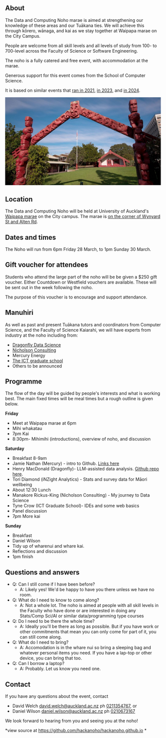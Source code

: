 ## About

The Data and Computing Noho marae is aimed at strengthening our knowledge of these areas and our Tuākana ties. We will achieve this through kōrero, wānaga, and kai as we stay together at Waipapa marae on the City Campus.

People are welcome from all skill levels and all levels of study from 100- to 700-level across the Faculty of Science or Software Engineering.

The noho is a fully catered and free event, with accommodation at the marae.

Generous support for this event comes from the School of Computer Science.

It is based on similar events that [ran in 2021](./2021hackanoho), [in 2023](./2023dataandcomputingnoho), and [in 2024](./2024dataandcomputingnoho).

![Marae](./waipapa.jpg)

## Location

The Data and Computing Noho will be held at University of Auckland's [Waipapa marae](https://www.auckland.ac.nz/en/on-campus/life-on-campus/maori-life-on-campus/waipapa-marae.html) on the City campus. The marae is [on the corner of Wynyard St and Alten Rd](https://maps.app.goo.gl/mL4jPRfFMWKmPtHm6). 

## Dates and times

The Noho will run from 6pm Friday 28 March, to 1pm Sunday 30 March.

## Gift voucher for attendees

Students who attend the large part of the noho will be be given a $250 gift voucher. Either Countdown or Westfield vouchers are available. These will be sent out in the week following the noho. 

The purpose of this voucher is to encourage and support attendance. 

## Manuhiri 

As well as past and present Tuākana tutors and coordinators from Computer Science, and the Faculty of Science Kaiarahi, we will have experts from industry at the noho including from:

* [Dragonfly Data Science](https://www.dragonfly.co.nz/)
* [Nicholson Consulting](https://www.nicholsonconsulting.co.nz/)
* Mercury Energy
* [The ICT graduate school](https://www.auckland.ac.nz/en/science/business-and-community-engagement/business-and-community/auckland-ict-graduate-school.html)
* Others to be announced


## Programme

The flow of the day will be guided by people's interests and what is working best. The main fixed times will be meal times but a rough outline is given below.


**Friday** 

* Meet at Waipapa marae at 6pm
* Mihi whakatau
* 7pm Kai
* 8:30pm- Mihimihi (introductions), overview of noho, and discussion

**Saturday**

* Breakfast 8-9am
* Jamie Nathan (Mercury) - intro to Github. [Links here](https://jtipsn.github.io/jamnat-github.io/)
* Henry MacDonald (Dragonfly)- LLM-assisted data analysis. [Github repo here](https://github.com/hlm628/hackanoho-2025).
* Tori Diamond (iNZight Analytics) - Stats and survey data for Māori wellbeing
* About 12:30 Lunch
* Manakore Rickus-King (Nicholson Consulting) - My journey to Data Science
* Tyne Crow (ICT Graduate School)- IDEs and some web basics
* Panel discussion
* 7pm More kai

**Sunday**

* Breakfast
* Daniel Wilson 
* Tidy up of wharenui and whare kai.
* Reflections and discussion
* 1pm finish


## Questions and answers

* Q: Can I still come if I have been before?
  * A: Likely yes! We'd be happy to have you there unless we have no room.  
* Q: What do I need to know to come along?
  * A: Not a whole lot. The noho is aimed at people with all skill levels in the Faculty who have done or are interested in doing any Stats/Comp Sci/AI or similar data/programming type courses   
* Q: Do I need to be there the whole time?
  * A: Ideally you'll be there as long as possible. But if you have work or other commitments that mean you can only come for part of it, you can still come along.
* Q: What do I need to bring?
  * A: Accomodation is in the whare nui so bring a sleeping bag and whatever personal items you need. If you have a lap-top or other device, you can bring that too. 
* Q: Can I borrow a laptop?
  * A: Probably. Let us know you need one.  



## Contact

If you have any questions about the event, contact 

* David Welch [david.welch@auckland.ac.nz](mailto:david.welch@auckland.ac.nz) ph [0211354767](tel:+64211453767), or 
* Daniel Wilson [daniel.wilson@auckland.ac.nz](mailto:daniel.wilson@auckland.ac.nz) ph [0210673167](tel:+64210673167)

We look forward to hearing from you and seeing you at the noho!

*view source at <https://github.com/hackanoho/hackanoho.github.io> *